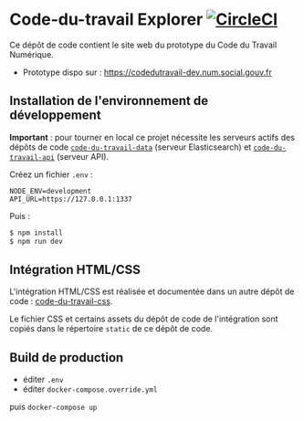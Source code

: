 # Code-du-travail Explorer [![CircleCI](https://circleci.com/gh/SocialGouv/code-du-travail-explorer.svg?style=svg)](https://circleci.com/gh/SocialGouv/code-du-travail-explorer)

Ce dépôt de code contient le site web du prototype du Code du Travail Numérique.

- Prototype dispo sur : https://codedutravail-dev.num.social.gouv.fr

## Installation de l'environnement de développement

**Important** : pour tourner en local ce projet nécessite les serveurs actifs des dépôts de code [`code-du-travail-data`](https://github.com/SocialGouv/code-du-travail-data) (serveur Elasticsearch) et [`code-du-travail-api`](https://github.com/SocialGouv/code-du-travail-api) (serveur API).

Créez un fichier `.env` :

```shell
NODE_ENV=development
API_URL=https://127.0.0.1:1337
```

Puis :

```bash
$ npm install
$ npm run dev
```

## Intégration HTML/CSS

L'intégration HTML/CSS est réalisée et documentée dans un autre dépôt de code : [code-du-travail-css](https://github.com/SocialGouv/code-du-travail-css).

Le fichier CSS et certains assets du dépôt de code de l'intégration sont copiés dans le répertoire `static` de ce dépôt de code.

## Build de production

- éditer `.env`
- éditer `docker-compose.override.yml`

puis `docker-compose up`
